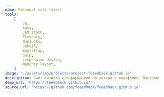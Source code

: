 ```yaml
---
name: Personal site (этот)
tools:
    [
        JS,
        Sass,
        JAM stack,
        Eleventy,
        Nunjucks,
        Jekyll,
        Bootstrap,
        Gulp,
        responsive design,
        Masonry layout,
    ]
image: './assets/img/projects/project-feeedback.github.io'
description: Сайт-визитка с информацией об авторе и портфолио. Построен на JAM стеке статическим генератором Eleventy (мигрировал с Jekyll), с переработанной темой. Адаптивный и доступный дизайн.
demo_url: 'https://feeedback.github.io/'
source_url: 'https://github.com/feeedback/feeedback.github.io'
---
```

